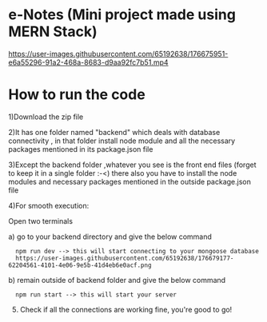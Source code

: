 
# e-Notes (Mini project made using MERN Stack)


https://user-images.githubusercontent.com/65192638/176675951-e6a55296-91a2-468a-8683-d9aa92fc7b51.mp4

# How to run the code

1)Download the zip file

2)It has one folder named "backend" which deals with database connectivity , in that folder install node module and all the necessary packages mentioned in its package.json file

3)Except the backend folder ,whatever you see is the front end files (forget to keep it in a single folder :-<) there also you have to install the node modules and necessary packages mentioned in the outside package.json file

4)For smooth execution:

   Open two terminals
   
   a) go to your backend directory and give the below command 
   
      npm run dev --> this will start connecting to your mongoose database
      https://user-images.githubusercontent.com/65192638/176679177-62204561-4101-4e06-9e5b-41d4eb6e0acf.png


   b) remain outside of backend folder and give the below command
   
      npm run start --> this will start your server
      
5) Check if all the connections are working fine, you're good to go!

